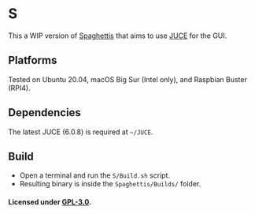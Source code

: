 
# S

This a WIP version of [Spaghettis](https://github.com/Spaghettis/Spaghettis) that aims to use [JUCE](https://github.com/juce-framework/JUCE) for the GUI.

## Platforms

Tested on Ubuntu 20.04, macOS Big Sur (Intel only), and Raspbian Buster (RPI4).
        
## Dependencies

The latest JUCE (6.0.8) is required at `~/JUCE`.

## Build

- Open a terminal and run the `S/Build.sh` script.
- Resulting binary is inside the `Spaghettis/Builds/` folder.

#### Licensed  under [GPL-3.0](https://opensource.org/licenses/GPL-3.0).
